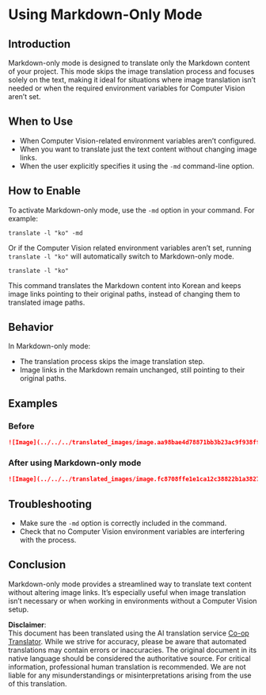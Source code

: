 <!--
CO_OP_TRANSLATOR_METADATA:
{
  "original_hash": "9b1b247a8d0f1736459e0e9ede0d9c92",
  "translation_date": "2025-06-12T11:35:28+00:00",
  "source_file": "getting_started/markdown-only-mode.md",
  "language_code": "en"
}
-->
# Using Markdown-Only Mode

## Introduction
Markdown-only mode is designed to translate only the Markdown content of your project. This mode skips the image translation process and focuses solely on the text, making it ideal for situations where image translation isn’t needed or when the required environment variables for Computer Vision aren’t set.

## When to Use
- When Computer Vision-related environment variables aren’t configured.
- When you want to translate just the text content without changing image links.
- When the user explicitly specifies it using the `-md` command-line option.

## How to Enable
To activate Markdown-only mode, use the `-md` option in your command. For example:
```
translate -l "ko" -md
```

Or if the Computer Vision related environment variables aren’t set, running `translate -l "ko"` will automatically switch to Markdown-only mode.

```
translate -l "ko"
```

This command translates the Markdown content into Korean and keeps image links pointing to their original paths, instead of changing them to translated image paths.

## Behavior
In Markdown-only mode:
- The translation process skips the image translation step.
- Image links in the Markdown remain unchanged, still pointing to their original paths.

## Examples
### Before
```markdown
![Image](../../../translated_images/image.aa98bae4d78871bb3b23ac9f938ff86539da4cd6fb4c52dafedc4665135c3d61.en.png)
```
### After using Markdown-only mode
```markdown
![Image](../../../translated_images/image.fc8708ffe1e1ca12c38822b1a382726da4b232025d1daa8a50ab75c8635d0c4a.en.png)
```

## Troubleshooting
- Make sure the `-md` option is correctly included in the command.
- Check that no Computer Vision environment variables are interfering with the process.

## Conclusion
Markdown-only mode provides a streamlined way to translate text content without altering image links. It’s especially useful when image translation isn’t necessary or when working in environments without a Computer Vision setup.

**Disclaimer**:  
This document has been translated using the AI translation service [Co-op Translator](https://github.com/Azure/co-op-translator). While we strive for accuracy, please be aware that automated translations may contain errors or inaccuracies. The original document in its native language should be considered the authoritative source. For critical information, professional human translation is recommended. We are not liable for any misunderstandings or misinterpretations arising from the use of this translation.